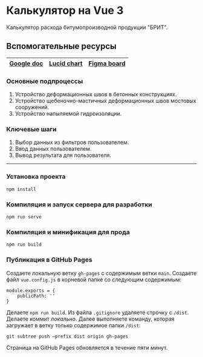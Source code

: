 # Калькулятор на Vue 3

Калькулятор расхода битумопроизводной продукции "БРИТ".

## Вспомогательные ресурсы

| [Google doc](https://docs.google.com/document/d/1k9Fo7ViuC7z_Y8eYO0Gh9_dTsJCbLxRgWSeP0bfh5Q0/edit) | [Lucid chart](https://lucid.app/lucidchart/b4ab593e-3906-4f82-ac74-6f64e487b6ac/edit?beaconFlowId=BF60F1D654728062&invitationId=inv_d8f14886-dca5-4b21-acaa-332be9c95224&page=0_0#) | [Figma board](https://www.figma.com/file/jbxAbxQtoclSNC52qPwZSk/Калькулятор-на-Vue-3?node-id=7%3A3) |
|-|-|-|

### Основные подпроцессы

1. Устройство деформационных швов в бетонных конструкциях.
2. Устройство щебеночно-мастичных деформационных швов мостовых сооружений.
3. Устройство напыляемой гидроизоляции.

### Ключевые шаги

1. Выбор данных из фильтров пользователем.
2. Ввод данных пользователем.
3. Вывод результата для пользователя.

---

### Установка проекта

```
npm install
```

### Компиляция и запуск сервера для разработки

```
npm run serve
```

### Компиляция и минификация для прода

```
npm run build
```

### Публикация в GitHub Pages

Создаете локальную ветку `gh-pages` с содержимым ветки `main`. Создаете файл `vue.config.js` в корневой папке со следующим содержимым:

```
module.exports = {
    publicPath: ''
}
```

Делаете `npm run build`. Из файла `.gitignore` удаляете строчку с `/dist`. Делаете коммит *локально*. Далее выполняете команду, которая загружает в ветку только содержимое папки `/dist`:

```
git subtree push —prefix dist origin gh-pages
```

Страница на GitHub Pages обновляется в течение пяти минут.